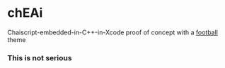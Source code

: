 # chEAi
Chaiscript-embedded-in-C++-in-Xcode proof of concept with a [football](https://en.wikipedia.org/wiki/Association_football) theme

### This is not serious


